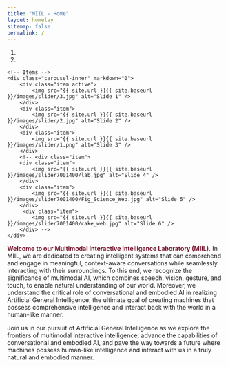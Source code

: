 ```yaml
---
title: "MIIL - Home"
layout: homelay
sitemap: false
permalink: /
---
```


<div markdown="0" id="carousel" class="carousel slide" data-ride="carousel" data-interval="100000" data-pause="hover" >
    <!-- Menu -->
    <ol class="carousel-indicators">
        <li data-target="#carousel" data-slide-to="0" class="active"></li>
        <li data-target="#carousel" data-slide-to="1"></li>
        <!-- <li data-target="#carousel" data-slide-to="2"></li>
        <li data-target="#carousel" data-slide-to="3"></li>
        <li data-target="#carousel" data-slide-to="4"></li>
        <li data-target="#carousel" data-slide-to="5"></li>
        <li data-target="#carousel" data-slide-to="6"></li> -->
    </ol>

    <!-- Items -->
    <div class="carousel-inner" markdown="0">
        <div class="item active">
            <img src="{{ site.url }}{{ site.baseurl }}/images/slider/3.jpg" alt="Slide 1" />
        </div>
        <div class="item">
            <img src="{{ site.url }}{{ site.baseurl }}/images/slider/2.jpg" alt="Slide 2" />
        </div>
        <div class="item">
            <img src="{{ site.url }}{{ site.baseurl }}/images/slider/1.png" alt="Slide 3" />
        </div>
        <!-- <div class="item">
        <div class="item">
            <img src="{{ site.url }}{{ site.baseurl }}/images/slider7001400/lab.jpg" alt="Slide 4" />
        </div>
        <div class="item">
            <img src="{{ site.url }}{{ site.baseurl }}/images/slider7001400/Fig_Science_Web.jpg" alt="Slide 5" />
        </div>       
         <div class="item">
            <img src="{{ site.url }}{{ site.baseurl }}/images/slider7001400/cake_web.jpg" alt="Slide 6" />
        </div> -->
    </div>
<!--   <a class="left carousel-control" href="#carousel" role="button" data-slide="prev">
    <span class="glyphicon glyphicon-chevron-left" aria-hidden="true"></span>
    <span class="sr-only">Previous</span>
  </a>
  <a class="right carousel-control" href="#carousel" role="button" data-slide="next">
    <span class="glyphicon glyphicon-chevron-right" aria-hidden="true"></span>
    <span class="sr-only">Next</span>
  </a> -->
</div>

<strong style="color: #730f27;">Welcome to our Multimodal Interactive Intelligence Laboratory (MIIL).</strong> In MIIL, we are dedicated to creating intelligent systems that can comprehend and engage in meaningful, context-aware conversations while seamlessly interacting with their surroundings. To this end, we recognize the significance of multimodal AI, which combines speech, vision, gesture, and touch, to enable natural understanding of our world. Moreover, we understand the critical role of conversational and embodied AI in realizing Artificial General Intelligence, the ultimate goal of creating machines that possess comprehensive intelligence and interact back with the world in a human-like manner.

Join us in our pursuit of Artificial General Intelligence as we explore the frontiers of multimodal interactive intelligence, advance the capabilities of conversational and embodied AI, and pave the way towards a future where machines possess human-like intelligence and interact with us in a truly natural and embodied manner.



